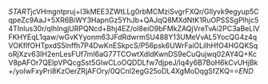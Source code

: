 $START$jcVHmgntpruj+l3kMEE3ZWtLLg0rbMCMziSvgrFXQr/GIlyvk9egyup5CqpeZc9AaJ+5XR6BiWY3HapnGz5YhJb+QAJqQ8MXdNtK1RuOPSSSgPlhjc54TInlus30r/qIhIngjURPQNcd+Bhj4EZ/oI8eiO9bFMkZAQjVreTvAi2PC3aBeLlVFKHYEqL1qaw/wGvKYyonm63JFdRdwrmSU488Y13UMeVvAL5YocQG4z4qVOKflfOHTpxdS5lnffh7P4DwKnESkpcS/P56psk6UWrFaiOLilhHfO4HGQKSqoRjXzv63IH2enLesFUf7mI6aG77TCOwtXdldKwnDS9eCuQujwq02AY4Q+KcV8pAFOr7QEIpVPQcgSst5GlwCLoOQDDLfw7djpeJ/Iq4y6B7BoH6kCvUHjBk+/yoIwFxyPri8KzOerZRjAFOry/0QCnl2egG25oDL4XgMoDqgSfZKQ==$END$